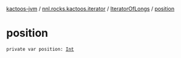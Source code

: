 [kactoos-jvm](../../index.md) / [nnl.rocks.kactoos.iterator](../index.md) / [IteratorOfLongs](index.md) / [position](./position.md)

# position

`private var position: `[`Int`](https://kotlinlang.org/api/latest/jvm/stdlib/kotlin/-int/index.html)